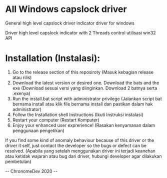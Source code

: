 # All Windows capslock driver
General high level capslock driver indicator driver for windows

Driver high level capslock indicator with 2 Threads control
utilisasi win32 API


# Installation (Instalasi):
1. Go to the release section of this reposiroty (Masuk kebagian release atau rilis)
2. Download the latest version or desired one. Download the bats and the exe (Download sesuai versi yang diinginkan. Download 2 batnya serta .exenya)
3. Run the install.bat script with administrator privilege (Jalankan script bat bernama install atau klik file bernama install dan pastikan dalam hak administrator)
4. Follow the Installation shell Instructions (Ikuti Instruksi instalasi)
5. Restart your computer (Restart Komputer)
6. Enjoy your enhanced user exprerience! (Rasakan kenyamanan dalam penggunaan pengetikan)


If you find some kind of anomaly behaviour because of this driver or the driver it self, just contact the developer so the bugs or defect can be resolved.
(Apabila yang setelah menggunakan driver ini terjadi keanehan atau ketidak wajaran atau bug dari driver, hubungi developer agar dilakukan pembetulan)



-- ChronomeDev 2020 --

